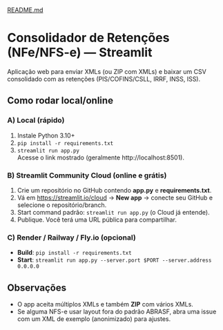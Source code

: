 [README.md](https://github.com/user-attachments/files/22009618/README.md)
# Consolidador de Retenções (NFe/NFS-e) — Streamlit

Aplicação web para enviar XMLs (ou ZIP com XMLs) e baixar um CSV consolidado com as retenções (PIS/COFINS/CSLL, IRRF, INSS, ISS).

## Como rodar local/online

### A) Local (rápido)
1. Instale Python 3.10+
2. `pip install -r requirements.txt`
3. `streamlit run app.py`  
   Acesse o link mostrado (geralmente http://localhost:8501).

### B) Streamlit Community Cloud (online e grátis)
1. Crie um repositório no GitHub contendo **app.py** e **requirements.txt**.
2. Vá em https://streamlit.io/cloud → **New app** → conecte seu GitHub e selecione o repositório/branch.
3. Start command padrão: `streamlit run app.py` (o Cloud já entende).
4. Publique. Você terá uma URL pública para compartilhar.

### C) Render / Railway / Fly.io (opcional)
- **Build**: `pip install -r requirements.txt`
- **Start**: `streamlit run app.py --server.port $PORT --server.address 0.0.0.0`

## Observações
- O app aceita múltiplos XMLs e também **ZIP** com vários XMLs.
- Se alguma NFS-e usar layout fora do padrão ABRASF, abra uma issue com um XML de exemplo (anonimizado) para ajustes.
